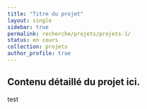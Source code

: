 ```yaml
---
title: "Titre du projet"
layout: single
sidebar: true
permalink: recherche/projets/projets-1/
status: en cours
collection: projets
author_profile: true
---
```


## Contenu détaillé du projet ici.

test
